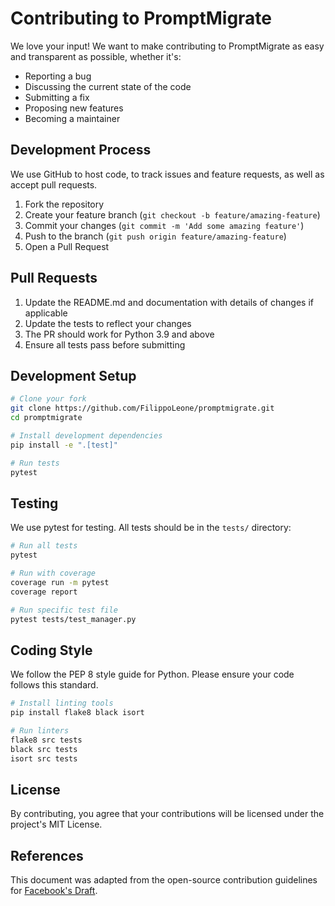 # Contributing to PromptMigrate

We love your input! We want to make contributing to PromptMigrate as easy and transparent as possible, whether it's:

- Reporting a bug
- Discussing the current state of the code
- Submitting a fix
- Proposing new features
- Becoming a maintainer

## Development Process

We use GitHub to host code, to track issues and feature requests, as well as accept pull requests.

1. Fork the repository
2. Create your feature branch (`git checkout -b feature/amazing-feature`)
3. Commit your changes (`git commit -m 'Add some amazing feature'`)
4. Push to the branch (`git push origin feature/amazing-feature`)
5. Open a Pull Request

## Pull Requests

1. Update the README.md and documentation with details of changes if applicable
2. Update the tests to reflect your changes
3. The PR should work for Python 3.9 and above
4. Ensure all tests pass before submitting

## Development Setup

```bash
# Clone your fork
git clone https://github.com/FilippoLeone/promptmigrate.git
cd promptmigrate

# Install development dependencies
pip install -e ".[test]"

# Run tests
pytest
```

## Testing

We use pytest for testing. All tests should be in the `tests/` directory:

```bash
# Run all tests
pytest

# Run with coverage
coverage run -m pytest
coverage report

# Run specific test file
pytest tests/test_manager.py
```

## Coding Style

We follow the PEP 8 style guide for Python. Please ensure your code follows this standard.

```bash
# Install linting tools
pip install flake8 black isort

# Run linters
flake8 src tests
black src tests
isort src tests
```

## License

By contributing, you agree that your contributions will be licensed under the project's MIT License.

## References

This document was adapted from the open-source contribution guidelines for [Facebook's Draft](https://github.com/facebook/draft-js/blob/master/CONTRIBUTING.md).
